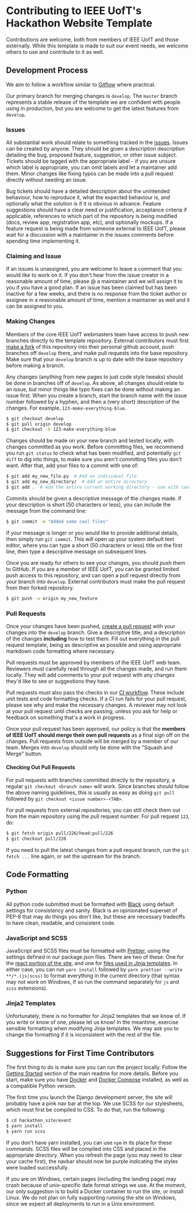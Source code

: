 # Contributing to IEEE UofT's Hackathon Website Template
Contributions are welcome, both from members of IEEE UofT and those externally. While this template is made to suit our event needs, we welcome others to use and contribute to it as well.

## Development Process
We aim to follow a workflow similar to [Gitflow](https://www.atlassian.com/git/tutorials/comparing-workflows/gitflow-workflow) where practical.

Our primary branch for merging changes is `develop`. The `master` branch represents a stable release of the template we are confident with people using in production, but you are welcome to get the latest features from `develop`.

### Issues
All substantial work should relate to something tracked in the [issues](https://github.com/ieeeuoft/hackathon-template/issues). Issues can be created by anyone. They should be given a description description detailing the bug, proposed feature, suggestion, or other issue subject. Tickets should be tagged with the appropriate label - if you are unsure which label is appropriate, you can omit labels and let a maintainer add them. Minor changes like fixing typos can be made into a pull request directly without needing an issue.

Bug tickets should have a detailed description about the unintended behaviour, how to reproduce it, what the expected behaviour is, and optionally what the solution is if it is obvious in advance. Feature suggestions should have a clear need or justification, acceptance criteria if applicable, references to which part of the repository is being modified (docs, review app, registration app, etc), and optionally mockups. If a feature request is being made from someone external to IEEE UofT, please wait for a discussion with a maintainer in the issues comments before spending time implementing it.

### Claiming and Issue
If an issues is unassigned, you are welcome to leave a comment that you would like to work on it. If you don't hear from the issue creator in a reasonable amount of time, please @ a maintainer and we will assign it to you if you have a good plan. If an issue has been claimed but has been inactive for a few weeks, and there is no response from the ticket author or assignee in a reasonable amount of time, mention a maintainer as well and it can be assigned to you. 

### Making Changes
Members of the core IEEE UofT webmasters team have access to push new branches directly to the template repository. External contributors must first [make a fork](https://help.github.com/en/github/getting-started-with-github/fork-a-repo) of this repository into their personal github account, push branches off `develop` there, and make pull requests into the base repository. Make sure that your `develop` branch is up to date with the base repository before making a branch.

Any changes (anything from new pages to just code style tweaks) should be done in branches off of `develop`. As above, all changes should relate to an issue, but minor things like typo fixes can be done without making an issue first. When you create a branch, start the branch name with the issue number followed by a hyphen, and then a (very short) description of the changes. For example, `123-make-everything-blue`.
```bash
$ git checkout develop
$ git pull origin develop
$ git checkout -b 123-make-everything-blue
```

Changes should be made on your new branch and tested locally, with changes committed as you work. Before committing files, we recommend you run `git status` to check what has been modified, and potentially `git diff` to dig into things, to make sure you aren't committing files you don't want. After that, add your files to a commit with one of:
```bash
$ git add my_new_file.py  # Add an individual file
$ git add my_new_directory/  # Add an entire directory
$ git add .  # Add the entire current working directory - use with caution
```

Commits should be given a descriptive message of the changes made. If your description is short (50 characters or less), you can include the message from the command line:
```bash
$ git commit -m "Added some cool files"
```

If your message is longer or you would like to provide additional details, then simply run `git commit`. This will open up your system default text editor, where you can type a short (50 characters or less) title on the first line, then type a descriptive message on subsequent lines.

Once you are ready for others to see your changes, you should push them to GitHub. If you are a member of IEEE UofT, you can be granted limited push access to this repository, and can open a pull request directly from your branch into `develop`. External contributors must make the pull request from their forked repository.
```bash
$ git push -u origin my_new_feature
```

### Pull Requests
Once your changes have been pushed, [create a pull request](https://github.com/ieeeuoft/hackathon-template/compare) with your changes into the `develop` branch. Give a descriptive title, and a description of the changes __including__ how to test them. Fill out everything in the pull request template, being as descriptive as possible and using appropriate markdown code formatting where necessary.

Pull requests must be approved by members of the IEEE UofT web team. Reviewers must carefully read through all the changes made, and run them locally. They will add comments to your pull request with any changes they'd like to see or suggestions they have. 

Pull requests must also pass the checks in our [CI workflow](https://github.com/ieeeuoft/hackathon-template/blob/develop/.github/workflows/main.yml). These include unit tests and code formatting checks. If a CI run fails for your pull request, please see why and make the necessary changes. A reviewer may not look at your pull request until checks are passing, unless you ask for help or feedback on something that's a work in progress.

Once your pull request has been approved, our policy is that the **members of IEEE UofT should merge their own pull requests** as a final sign off on the changes. Pull requests from outside will be merged by a member of our team. Merges into `develop` should only be done with the "Squash and Merge" button.

#### Checking Out Pull Requests
For pull requests with branches committed directly to the repository, a regular `git checkout <branch name>` will work. Since branches should follow the above naming guidelines, this is usually as easy as doing `git pull` followed by `git checkout <issue number>-<TAB>`.

 For pull requests from external repositories, you can still check them out from the main repository using the pull request number. For pull request `123`, do:
 ```bash
$ git fetch origin pull/226/head:pull/226
$ git checkout pull/226 
```

If you need to pull the latest changes from a pull request branch, run the `git fetch ...` line again, or set the upstream for the branch.

## Code Formatting
### Python
All python code submitted must be formatted with [Black](https://github.com/psf/black) using default settings for consistency and sanity. Black is an opinionated superset of PEP-8 that may do things you don't like, but these are necessary tradeoffs to have clean, readable, and consistent code.

### JavaScript and SCSS
JavaScript and SCSS files must be formatted with [Prettier](https://prettier.io/), using the settings defined in our package.json files. There are two of these: One for the [react portion of the site](https://github.com/ieeeuoft/hackathon-template/blob/develop/hackathon_site/dashboard/frontend/package.json), and one for [files used in Jinja templates](https://github.com/ieeeuoft/hackathon-template/blob/develop/hackathon_site/event/package.json). In either case, you can run `yarn install` followed by `yarn prettier --write **/*.(js|scss)` to format everything in the current directory (that syntax may not work on Windows, if so run the command separately for `js` and `scss` extensions).

### Jinja2 Templates
Unfortunately, there is no formatter for Jinja2 templates that we know of. If you write or know of one, please let us know! In the meantime, exercise sensible formatting when modifying Jinja templates. We may ask you to change the formatting if it is inconsistent with the rest of the file.

## Suggestions for First Time Contributors
The first thing to do is make sure you can run the project locally. Follow the [Getting Started](https://github.com/ieeeuoft/hackathon-template#getting-started) section of the main readme for more details. Before you start, make sure you have [Docker](https://docs.docker.com/get-docker/) and  [Docker Compose](https://docs.docker.com/compose/install/) installed, as well as a compatible Python version.

The first time you launch the Django development server, the site will probably have a pink nav bar at the top. We use SCSS for our stylesheets, which must first be compiled to CSS. To do that, run the following:
```bash
$ cd hackathon_site/event
$ yarn install
$ yarn run scss
```

If you don't have yarn installed, you can use `npm` in its place for these commands. SCSS files will be compiled into CSS and placed in the appropriate directory. When you refresh the page (you may need to clear your cache first), the navbar should now be purple indicating the styles were loaded successfully.

If you are on Windows, certain pages (including the landing page) may crash because of unix-specific date format strings we use. At the moment, our only suggestion is to build a Docker container to run the site, or install Linux. We do not plan on fully supporting running the site on Windows, since we expect all deployments to run in a Unix environment.